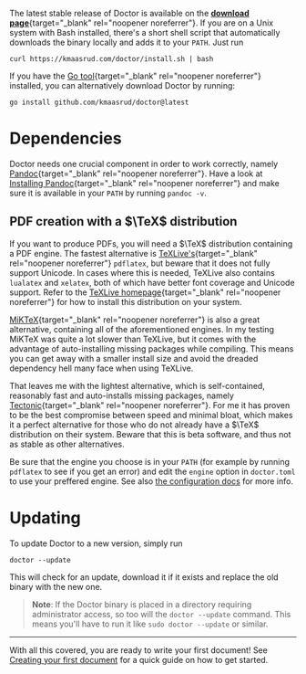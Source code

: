 The latest stable release of Doctor is available on the [**download page**](https://github.com/kmaasrud/doctor/releases){target="_blank" rel="noopener noreferrer"}. If you are on a Unix system with Bash installed, there's a short shell script that automatically downloads the binary locally and adds it to your `PATH`. Just run

```shell
curl https://kmaasrud.com/doctor/install.sh | bash
```

If you have the [Go tool](https://golang.org/doc/install){target="_blank" rel="noopener noreferrer"} installed, you can alternatively download Doctor by running:

```shell
go install github.com/kmaasrud/doctor@latest
```

# Dependencies

Doctor needs one crucial component in order to work correctly, namely [Pandoc](https://pandoc.org/){target="_blank" rel="noopener noreferrer"}. Have a look at [Installing Pandoc](https://pandoc.org/installing.html){target="_blank" rel="noopener noreferrer"} and make sure it is available in your `PATH` by running `pandoc -v`.


## PDF creation with a $\TeX$ distribution

If you want to produce PDFs, you will need a $\TeX$ distribution containing a PDF engine. The fastest alternative is [TeXLive's](https://tug.org/texlive/){target="_blank" rel="noopener noreferrer"} `pdflatex`, but beware that it does not fully support Unicode. In cases where this is needed, TeXLive also contains `lualatex` and `xelatex`, both of which have better font coverage and Unicode support. Refer to the [TeXLive homepage](https://tug.org/texlive/){target="_blank" rel="noopener noreferrer"} for how to install this distribution on your system.

[MiKTeX](https://miktex.org/){target="_blank" rel="noopener noreferrer"} is also a great alternative, containing all of the aforementioned engines. In my testing MiKTeX was quite a lot slower than TeXLive, but it comes with the advantage of auto-installing missing packages while compiling. This means you can get away with a smaller install size and avoid the dreaded dependency hell many face when using TeXLive.

That leaves me with the lightest alternative, which is self-contained, reasonably fast and auto-installs missing packages, namely [Tectonic](https://tectonic-typesetting.github.io/){target="_blank" rel="noopener noreferrer"}. For me it has proven to be the best compromise between speed and minimal bloat, which makes it a perfect alternative for those who do not already have a $\TeX$ distribution on their system. Beware that this is beta software, and thus not as stable as other alternatives.

Be sure that the engine you choose is in your `PATH` (for example by running `pdflatex` to see if you get an error) and edit the `engine` option in `doctor.toml` to use your preffered engine. See also [the configuration docs](config#build) for more info.

# Updating

To update Doctor to a new version, simply run

```shell
doctor --update
```

This will check for an update, download it if it exists and replace the old binary with the new one.

> **Note**: If the Doctor binary is placed in a directory requiring administrator access, so too will the `doctor --update` command. This means you'll have to run it like `sudo doctor --update` or similar.

---

With all this covered, you are ready to write your first document! See [Creating your first document](creating-your-first-document) for a quick guide on how to get started.
